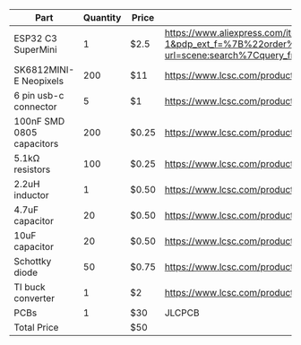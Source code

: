 | Part                                         | Quantity | Price    | Link     |
| -------------------------------------------- | -------- | -------- | -------- |
| ESP32 C3 SuperMini                           | 1        | $2.5     | https://www.aliexpress.com/item/1005007987843178.html?algo_pvid=332b0dfe-0b60-4359-91af-c06da72a52c8&algo_exp_id=332b0dfe-0b60-4359-91af-c06da72a52c8-1&pdp_ext_f=%7B%22order%22:%2216416%22,%22eval%22:%221%22,%22orig_sl_item_id%22:%221005007987843178%22,%22orig_item_id%22:%221005008238241339%22%7D&pdp_npi=4@dis!USD!7.17!0.99!!!52.22!7.23!@2101c5b217443896553644626e69ed!12000043168852730!sea!CA!6304712323!ABX&curPageLogUid=mqn28sV4FYs2&utparam-url=scene:search%7Cquery_from:|
| SK6812MINI-E Neopixels                       | 200      | $11   | https://www.lcsc.com/product-detail/RGB-LEDs-Built-in-IC_OPSCO-Optoelectronics-SK6812MINI-E_C5149201.html?s_z=n_SK6812MINI-E%2520Neopixels |
| 6 pin usb-c connector                        | 5        | $1     | https://www.lcsc.com/product-detail/USB-Connectors_Korean-Hroparts-Elec-TYPE-C-31-M-17_C283540.html?s_z=n_usb-c%2520receptical%25206p |
| 100nF SMD 0805 capacitors                    | 200      | $0.25    | https://www.lcsc.com/product-detail/Multilayer-Ceramic-Capacitors-MLCC-SMD-SMT_YAGEO-CC0805KRX7R9BB104_C49678.html?s_z=n_100nF%2520SMD%25200805 |
| 5.1kΩ resistors                              | 100      | $0.25    | https://www.lcsc.com/product-detail/Chip-Resistor-Surface-Mount_YAGEO-RC0603FR-075K1L_C105580.html?s_z=n_Resistor_SMD%253AR_0603_1608Metric_Pad0.98x0.95mm_HandSolder%25205.1k |
| 2.2uH inductor                               | 1        | $0.50    | https://www.lcsc.com/product-detail/Power-Inductors_Sumida-CDRH2D14NP-2R2NC_C167267.html?s_z=n_(Inductor)CDRH2D14NP-2R2NC%253ACDRH2D14NP-2R2NC |
| 4.7uF capacitor                              | 20        | $0.50   | https://www.lcsc.com/product-detail/Multilayer-Ceramic-Capacitors-MLCC-SMD-SMT_Samsung-Electro-Mechanics-CL21A475KAQNNNE_C1779.html?s_z=n_CL21A475KAQNNNE |
| 10uF capacitor                               | 20        | $0.50      | https://www.lcsc.com/product-detail/Multilayer-Ceramic-Capacitors-MLCC-SMD-SMT_Samsung-Electro-Mechanics-CL21A106KAYNNNE_C15850.html?s_z=n_CL21A106KAYNNNE |
| Schottky diode                               | 50       | $0.75  | https://www.lcsc.com/product-detail/Schottky-Diodes_MDD-Microdiode-Semiconductor-SS14_C2480.html?s_z=n_ss14 |
| TI buck converter                            | 1        | $2      | https://www.lcsc.com/product-detail/DC-DC-Converters_Texas-Instruments-LM3671MF-3-3-NOPB_C201586.html?s_z=n_LM3671MF-3.3%252FNOPB |
| PCBs                                         | 1        | $30      | JLCPCB |
| Total Price                                  |          | $50      |  |
